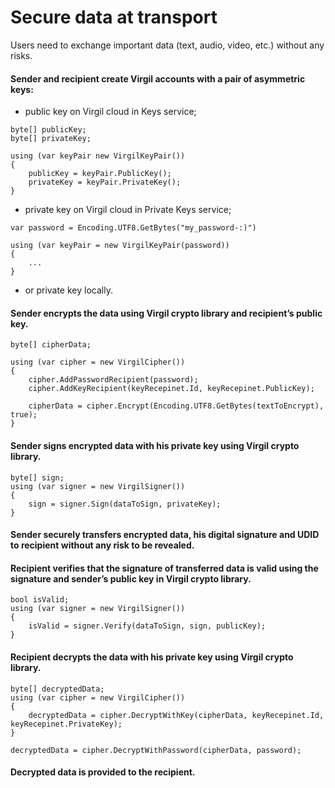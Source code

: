 # Secure data at transport
Users need to exchange important data (text, audio, video, etc.) without any risks. 

#### Sender and recipient create Virgil accounts with a pair of asymmetric keys:

- public key on Virgil cloud in Keys service;

```
byte[] publicKey;
byte[] privateKey;

using (var keyPair new VirgilKeyPair())
{
    publicKey = keyPair.PublicKey();
    privateKey = keyPair.PrivateKey();
}
```

- private key on Virgil cloud in Private Keys service;

```
var password = Encoding.UTF8.GetBytes("my_password-:)")

using (var keyPair = new VirgilKeyPair(password))
{
    ...
}
```

- or private key locally.

#### Sender encrypts the data using Virgil crypto library and recipient’s public key.

```
byte[] cipherData;

using (var cipher = new VirgilCipher())
{
    cipher.AddPasswordRecipient(password);
    cipher.AddKeyRecipient(keyRecepinet.Id, keyRecepinet.PublicKey);

    cipherData = cipher.Encrypt(Encoding.UTF8.GetBytes(textToEncrypt), true);
}
```

#### Sender signs encrypted data with his private key using Virgil crypto library.

```
byte[] sign;
using (var signer = new VirgilSigner())
{
    sign = signer.Sign(dataToSign, privateKey);
}
```

#### Sender securely transfers encrypted data, his digital signature and UDID to recipient without any risk to be revealed. 
#### Recipient verifies that the signature of transferred data is valid using the signature and sender’s public key in Virgil crypto library.

```
bool isValid;
using (var signer = new VirgilSigner())
{
    isValid = signer.Verify(dataToSign, sign, publicKey);
}
```

#### Recipient decrypts the data with his private key using Virgil crypto library.

```
byte[] decryptedData;
using (var cipher = new VirgilCipher())
{
    decryptedData = cipher.DecryptWithKey(cipherData, keyRecepinet.Id, keyRecepinet.PrivateKey);
}

decryptedData = cipher.DecryptWithPassword(cipherData, password);
```

#### Decrypted data is provided to the recipient. 
